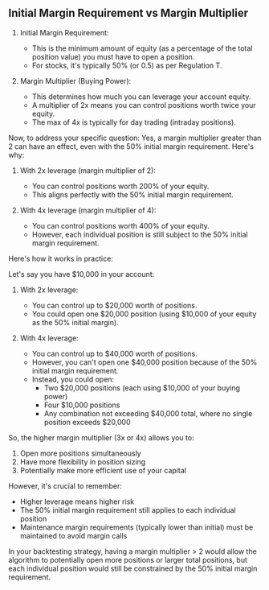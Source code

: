 ## Initial Margin Requirement vs Margin Multiplier

1. Initial Margin Requirement:
   - This is the minimum amount of equity (as a percentage of the total position value) you must have to open a position.
   - For stocks, it's typically 50% (or 0.5) as per Regulation T.

2. Margin Multiplier (Buying Power):
   - This determines how much you can leverage your account equity.
   - A multiplier of 2x means you can control positions worth twice your equity.
   - The max of 4x is typically for day trading (intraday positions).

Now, to address your specific question: Yes, a margin multiplier greater than 2 can have an effect, even with the 50% initial margin requirement. Here's why:

1. With 2x leverage (margin multiplier of 2):
   - You can control positions worth 200% of your equity.
   - This aligns perfectly with the 50% initial margin requirement.

2. With 4x leverage (margin multiplier of 4):
   - You can control positions worth 400% of your equity.
   - However, each individual position is still subject to the 50% initial margin requirement.

Here's how it works in practice:

Let's say you have \$10,000 in your account:

1. With 2x leverage:
   - You can control up to \$20,000 worth of positions.
   - You could open one \$20,000 position (using \$10,000 of your equity as the 50% initial margin).

2. With 4x leverage:
   - You can control up to \$40,000 worth of positions.
   - However, you can't open one \$40,000 position because of the 50% initial margin requirement.
   - Instead, you could open:
     * Two \$20,000 positions (each using \$10,000 of your buying power)
     * Four \$10,000 positions
     * Any combination not exceeding \$40,000 total, where no single position exceeds \$20,000

So, the higher margin multiplier (3x or 4x) allows you to:
1. Open more positions simultaneously
2. Have more flexibility in position sizing
3. Potentially make more efficient use of your capital

However, it's crucial to remember:
- Higher leverage means higher risk
- The 50% initial margin requirement still applies to each individual position
- Maintenance margin requirements (typically lower than initial) must be maintained to avoid margin calls

In your backtesting strategy, having a margin multiplier > 2 would allow the algorithm to potentially open more positions or larger total positions, but each individual position would still be constrained by the 50% initial margin requirement.